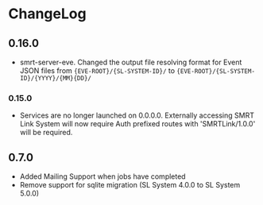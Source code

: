 # ChangeLog

## 0.16.0

- smrt-server-eve. Changed the output file resolving format for Event JSON files from `{EVE-ROOT}/{SL-SYSTEM-ID}/` to `{EVE-ROOT}/{SL-SYSTEM-ID}/{YYYY}/{MM}{DD}/`

### 0.15.0

- Services are no longer launched on 0.0.0.0. Externally accessing SMRT Link System will now require Auth prefixed routes with 'SMRTLink/1.0.0' will be required.

## 0.7.0

- Added Mailing Support when jobs have completed
- Remove support for sqlite migration (SL System 4.0.0 to SL System 5.0.0)